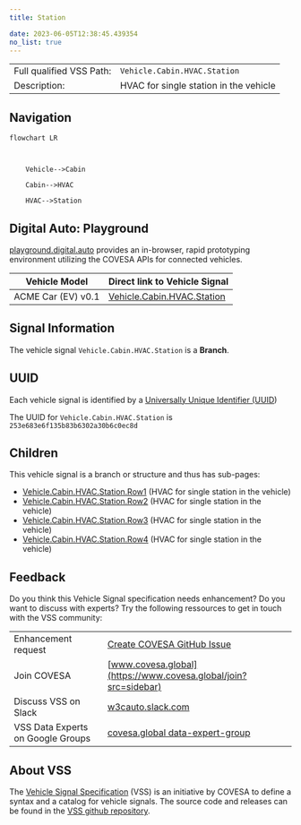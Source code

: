 ```yaml
---
title: Station

date: 2023-06-05T12:38:45.439354
no_list: true
---
```



| | |
|---|---|
| Full qualified VSS Path: | `Vehicle.Cabin.HVAC.Station` |
| Description: | HVAC for single station in the vehicle |

## Navigation

```mermaid
flowchart LR



    Vehicle-->Cabin

    Cabin-->HVAC

    HVAC-->Station

```


## Digital Auto: Playground

[playground.digital.auto](http://digital.auto) provides an in-browser, rapid prototyping environment utilizing the COVESA APIs for connected vehicles. 

| Vehicle Model | Direct link to Vehicle Signal |
|---|---|
| ACME Car (EV) v0.1 | [Vehicle.Cabin.HVAC.Station](https://digitalauto.netlify.app/model/STLWzk1WyqVVLbfymb4f/cvi/list/Vehicle.Cabin.HVAC.Station/) |


## Signal Information




The vehicle signal `Vehicle.Cabin.HVAC.Station` is a **Branch**.





## UUID

Each vehicle signal is identified by a [Universally Unique Identifier (UUID](https://en.wikipedia.org/wiki/Universally_unique_identifier))

The UUID for `Vehicle.Cabin.HVAC.Station` is `253e683e6f135b83b6302a30b6c0ec8d`

## Children

This vehicle signal is a branch or structure and thus has sub-pages:

- [Vehicle.Cabin.HVAC.Station.Row1](row1/) (HVAC for single station in the vehicle)
- [Vehicle.Cabin.HVAC.Station.Row2](row2/) (HVAC for single station in the vehicle)
- [Vehicle.Cabin.HVAC.Station.Row3](row3/) (HVAC for single station in the vehicle)
- [Vehicle.Cabin.HVAC.Station.Row4](row4/) (HVAC for single station in the vehicle)


## Feedback

Do you think this Vehicle Signal specification needs enhancement? Do you want to discuss with experts? Try the following ressources to get in touch with the VSS community:

| | |
|---|---|
| Enhancement request | [Create COVESA GitHub Issue](https://github.com/COVESA/vehicle_signal_specification/issues/new?body=Please+describe+your+feedback&title=Signal+feedback+Vehicle.Cabin.HVAC.Station) |
| Join COVESA | [www.covesa.global](https://www.covesa.global/join?src=sidebar) |
| Discuss VSS on Slack | [w3cauto.slack.com](http://w3cauto.slack.com/) |
| VSS Data Experts on Google Groups | [covesa.global data-expert-group](https://groups.google.com/a/covesa.global/g/data-expert-group) |

## About VSS

The [Vehicle Signal Specification](https://covesa.github.io/vehicle_signal_specification/) (VSS)
is an initiative by COVESA to define a syntax and a catalog for vehicle signals.
The source code and releases can be found in the [VSS github repository](https://github.com/COVESA/vehicle_signal_specification).

